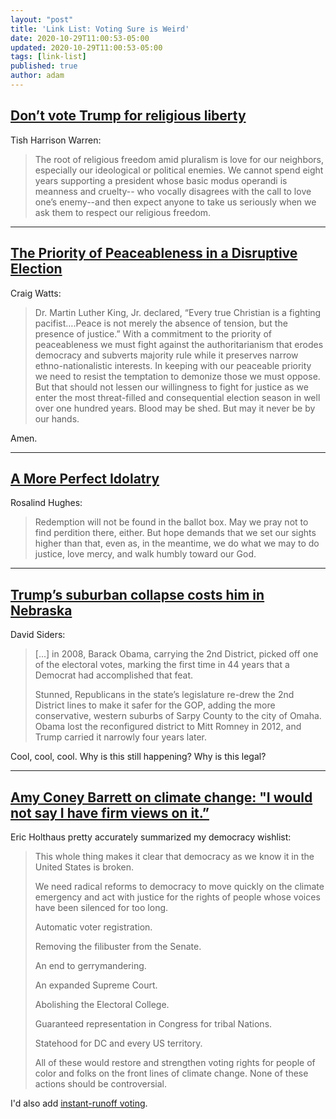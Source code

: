 ```yaml
---
layout: "post"
title: 'Link List: Voting Sure is Weird'
date: 2020-10-29T11:00:53-05:00
updated: 2020-10-29T11:00:53-05:00
tags: [link-list]
published: true
author: adam
---
```


## [Don’t vote Trump for religious liberty](https://religionunplugged.com/news/2020/10/26/dont-vote-trump-for-religious-liberty)

Tish Harrison Warren:

> The root of religious freedom amid pluralism is love for our neighbors, especially our ideological or political enemies. We cannot spend eight years supporting a president whose basic modus operandi is meanness and cruelty-- who vocally disagrees with the call to love one’s enemy--and then expect anyone to take us seriously when we ask them to respect our religious freedom.

---

## [The Priority of Peaceableness in a Disruptive Election](https://www.redletterchristians.org/the-priority-of-peaceableness-in-a-disruptive-election/)

Craig Watts:

> Dr. Martin Luther King, Jr. declared, “Every true Christian is a fighting pacifist….Peace is not merely the absence of tension, but the presence of justice.” With a commitment to the priority of peaceableness we must fight against the authoritarianism that erodes democracy and subverts majority rule while it preserves narrow ethno-nationalistic interests. In keeping with our peaceable priority we need to resist the temptation to demonize those we must oppose. But that should not lessen our willingness to fight for justice as we enter the most threat-filled and consequential election season in well over one hundred years. Blood may be shed. But may it never be by our hands.

Amen.

---

## [A More Perfect Idolatry](https://www.redletterchristians.org/a-more-perfect-idolatry/)

Rosalind Hughes:

> Redemption will not be found in the ballot box. May we pray not to find perdition there, either. But hope demands that we set our sights higher than that, even as, in the meantime, we do what we may to do justice, love mercy, and walk humbly toward our God.

---

## [Trump’s suburban collapse costs him in Nebraska](https://www.politico.com/news/2020/10/18/trump-nebraska-problem-suburbs-429250)

David Siders:

> [...] in 2008, Barack Obama, carrying the 2nd District, picked off one of the electoral votes, marking the first time in 44 years that a Democrat had accomplished that feat.
> 
> Stunned, Republicans in the state’s legislature re-drew the 2nd District lines to make it safer for the GOP, adding the more conservative, western suburbs of Sarpy County to the city of Omaha. Obama lost the reconfigured district to Mitt Romney in 2012, and Trump carried it narrowly four years later.

Cool, cool, cool. Why is this still happening? Why is this legal?

---

## [Amy Coney Barrett on climate change: "I would not say I have firm views on it.”](https://thephoenix.substack.com/p/amy-coney-barrett-on-climate-change)

Eric Holthaus pretty accurately summarized my democracy wishlist:

> This whole thing makes it clear that democracy as we know it in the United States is broken.
> 
> We need radical reforms to democracy to move quickly on the climate emergency and act with justice for the rights of people whose voices have been silenced for too long.
> 
> Automatic voter registration.
> 
> Removing the filibuster from the Senate.
> 
> An end to gerrymandering.
> 
> An expanded Supreme Court.
> 
> Abolishing the Electoral College.
> 
> Guaranteed representation in Congress for tribal Nations.
> 
> Statehood for DC and every US territory.
> 
> All of these would restore and strengthen voting rights for people of color and folks on the front lines of climate change. None of these actions should be controversial.

I'd also add [instant-runoff voting](https://en.wikipedia.org/wiki/Instant-runoff_voting).
